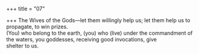 +++
title = "07"

+++
The Wives of the Gods—let them willingly help us; let them help us to  propagate, to win prizes.  
(You) who belong to the earth, (you) who (live) under the commandment  of the waters, you goddesses, receiving good invocations, give  
shelter to us.  
